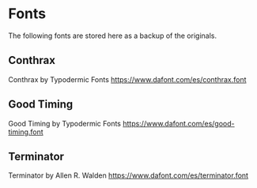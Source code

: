 
Fonts
=====

The following fonts are stored here as a backup of the originals.


## Conthrax

Conthrax by Typodermic Fonts
https://www.dafont.com/es/conthrax.font


## Good Timing

Good Timing by Typodermic Fonts
https://www.dafont.com/es/good-timing.font


## Terminator

Terminator by Allen R. Walden
https://www.dafont.com/es/terminator.font
